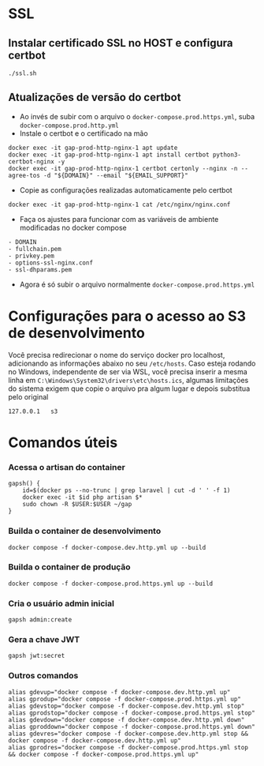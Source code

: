 # SSL
## Instalar certificado SSL no HOST e configura certbot
```
./ssl.sh
```

## Atualizações de versão do certbot
* Ao invés de subir com o arquivo o `docker-compose.prod.https.yml`, suba `docker-compose.prod.http.yml`
* Instale o certbot e o certificado na mão 
```
docker exec -it gap-prod-http-nginx-1 apt update 
docker exec -it gap-prod-http-nginx-1 apt install certbot python3-certbot-nginx -y
docker exec -it gap-prod-http-nginx-1 certbot certonly --nginx -n --agree-tos -d "${DOMAIN}" --email "${EMAIL_SUPPORT}"
```
* Copie as configurações realizadas automaticamente pelo certbot
```
docker exec -it gap-prod-http-nginx-1 cat /etc/nginx/nginx.conf
```

* Faça os ajustes para funcionar com as variáveis de ambiente modificadas no docker compose
```
- DOMAIN
- fullchain.pem
- privkey.pem
- options-ssl-nginx.conf
- ssl-dhparams.pem
```

* Agora é só subir o arquivo normalmente `docker-compose.prod.https.yml`

# Configurações para o acesso ao S3 de desenvolvimento
Você precisa redirecionar o nome do serviço docker pro localhost, adicionando as informações abaixo no seu `/etc/hosts`. Caso esteja rodando no Windows, independente de ser via WSL, você precisa inserir a mesma linha em `C:\Windows\System32\drivers\etc\hosts.ics`, algumas limitações do sistema exigem que copie o arquivo pra algum lugar e depois substitua pelo original
```
127.0.0.1	s3
```

# Comandos úteis
### Acessa o artisan do container
```
gapsh() {
    id=$(docker ps --no-trunc | grep laravel | cut -d ' ' -f 1)
    docker exec -it $id php artisan $*
    sudo chown -R $USER:$USER ~/gap
}
```

### Builda o container de desenvolvimento
```
docker compose -f docker-compose.dev.http.yml up --build
```

### Builda o container de produção
```
docker compose -f docker-compose.prod.https.yml up --build
```

### Cria o usuário admin inicial
```
gapsh admin:create
```
### Gera a chave JWT
```
gapsh jwt:secret
```

### Outros comandos
```
alias gdevup="docker compose -f docker-compose.dev.http.yml up" 
alias gprodup="docker compose -f docker-compose.prod.https.yml up" 
alias gdevstop="docker compose -f docker-compose.dev.http.yml stop" 
alias gprodstop="docker compose -f docker-compose.prod.https.yml stop"
alias gdevdown="docker compose -f docker-compose.dev.http.yml down"
alias gproddown="docker compose -f docker-compose.prod.https.yml down"
alias gdevres="docker compose -f docker-compose.dev.http.yml stop && docker compose -f docker-compose.dev.http.yml up"
alias gprodres="docker compose -f docker-compose.prod.https.yml stop && docker compose -f docker-compose.prod.https.yml up"
```

